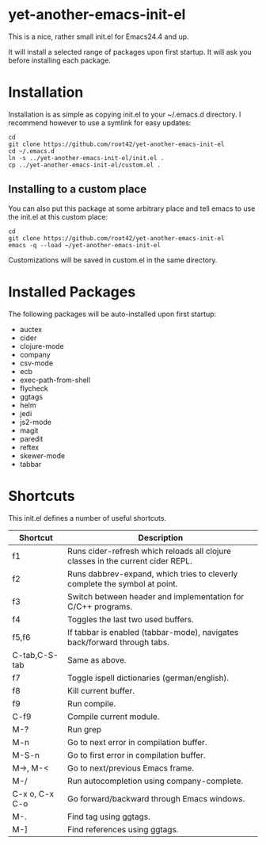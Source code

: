 yet-another-emacs-init-el
=========================

This is a nice, rather small init.el for Emacs24.4 and up.

It will install a selected range of packages upon first startup. It will ask you before installing each package.

# Installation

Installation is as simple as copying init.el to your ~/.emacs.d directory. I recommend however to use a symlink for easy updates:

    cd
    git clone https://github.com/root42/yet-another-emacs-init-el
    cd ~/.emacs.d
    ln -s ../yet-another-emacs-init-el/init.el .
    cp ../yet-another-emacs-init-el/custom.el .

## Installing to a custom place

You can also put this package at some arbitrary place and tell emacs to use the init.el at this custom place:

    cd
    git clone https://github.com/root42/yet-another-emacs-init-el
    emacs -q --load ~/yet-another-emacs-init-el

Customizations will be saved in custom.el in the same directory.

# Installed Packages

The following packages will be auto-installed upon first startup:

* auctex
* cider
* clojure-mode
* company
* csv-mode
* ecb
* exec-path-from-shell
* flycheck
* ggtags
* helm
* jedi
* js2-mode
* magit
* paredit
* reftex
* skewer-mode
* tabbar

# Shortcuts

This init.el defines a number of useful shortcuts.

Shortcut  | Description
----------|-------------
f1      | Runs cider-refresh which reloads all clojure classes in the current cider REPL.
f2      | Runs dabbrev-expand, which tries to cleverly complete the symbol at point.
f3      | Switch between header and implementation for C/C++ programs.
f4      | Toggles the last two used buffers.
f5,f6 | If tabbar is enabled (tabbar-mode), navigates back/forward through tabs.
C-tab,C-S-tab | Same as above.
f7              | Toggle ispell dictionaries (german/english).
f8              | Kill current buffer.
f9              | Run compile.
C-f9            | Compile current module.
M-?             | Run grep
M-n             | Go to next error in compilation buffer.
M-S-n           | Go to first error in compilation buffer.
M->, M-<        | Go to next/previous Emacs frame.
M-/             | Run autocompletion using company-complete.
C-x o, C-x C-o  | Go forward/backward through Emacs windows.
M-.             | Find tag using ggtags.
M-]             | Find references using ggtags.

